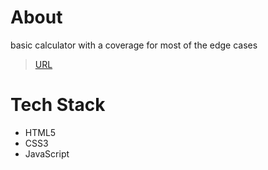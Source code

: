 # About
basic calculator with a coverage for most of the edge cases
> [URL](https://sohila-samir.github.io/calculator/)

# Tech Stack
- HTML5
- CSS3
- JavaScript
